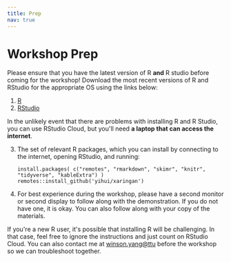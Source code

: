 ```yaml
---
title: Prep
nav: true
--- 
```


# Workshop Prep

Please ensure that you have the latest version of R **and** R studio before coming for the workshop! Download the most recent versions of R and RStudio for the appropriate OS using the links below:

1. [R](https://cran.r-project.org/)
2. [RStudio](https://rstudio.com/products/rstudio/download/#download)

In the unlikely event that there are problems with installing R and R Studio, you can use RStudio Cloud, but you'll need **a laptop that can access the internet**.  

3. The set of relevant R packages, which you can install by connecting to the internet, opening RStudio, and running:  

    `install.packages(
        c("remotes", "rmarkdown", "skimr", "knitr", "tidyverse", "kableExtra")
    )
    remotes::install_github('yihui/xaringan')`

4. For best experience during the workshop, please have a second monitor or second display to follow along with the demonstration. If you do not have one, it is okay. You can also follow along with your copy of the materials.

If you're a new R user, it's possible that installing R will be challenging. In that case, feel free to ignore the instructions and just count on RStudio Cloud. You can also contact me at [winson.yang@ttu](mailto:winson.yang@ttu.edu) before the workshop so we can troubleshoot together.
